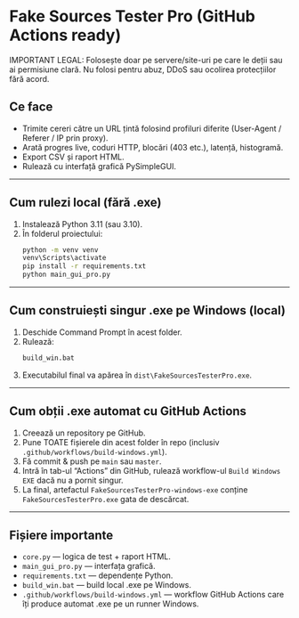 # Fake Sources Tester Pro (GitHub Actions ready)

IMPORTANT LEGAL: Folosește doar pe servere/site-uri pe care le deții sau ai permisiune clară. Nu folosi pentru abuz, DDoS sau ocolirea protecțiilor fără acord.

## Ce face
- Trimite cereri către un URL țintă folosind profiluri diferite (User-Agent / Referer / IP prin proxy).
- Arată progres live, coduri HTTP, blocări (403 etc.), latență, histogramă.
- Export CSV și raport HTML.
- Rulează cu interfață grafică PySimpleGUI.

---

## Cum rulezi local (fără .exe)
1. Instalează Python 3.11 (sau 3.10).
2. În folderul proiectului:
   ```bat
   python -m venv venv
   venv\Scripts\activate
   pip install -r requirements.txt
   python main_gui_pro.py
   ```

---

## Cum construiești singur .exe pe Windows (local)
1. Deschide Command Prompt în acest folder.
2. Rulează:
   ```bat
   build_win.bat
   ```
3. Executabilul final va apărea în `dist\FakeSourcesTesterPro.exe`.

---

## Cum obții .exe automat cu GitHub Actions
1. Creează un repository pe GitHub.
2. Pune TOATE fișierele din acest folder în repo (inclusiv `.github/workflows/build-windows.yml`).
3. Fă commit & push pe `main` sau `master`.
4. Intră în tab-ul “Actions” din GitHub, rulează workflow-ul `Build Windows EXE` dacă nu a pornit singur.
5. La final, artefactul `FakeSourcesTesterPro-windows-exe` conține `FakeSourcesTesterPro.exe` gata de descărcat.

---

## Fișiere importante
- `core.py` — logica de test + raport HTML.
- `main_gui_pro.py` — interfața grafică.
- `requirements.txt` — dependențe Python.
- `build_win.bat` — build local .exe pe Windows.
- `.github/workflows/build-windows.yml` — workflow GitHub Actions care îți produce automat .exe pe un runner Windows.
